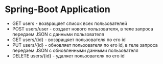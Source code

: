 # Spring-Boot Application

* GET users - возвращяет список всех пользователей
* POST users/user - создает нового пользователя, в теле запроса передаем JSON c данными пользователя
* GET users/{id} - возвращяет пользователя по его id
* PUT users/{id} - обновляет пользователя по его id, в теле запроса передаем JSON c обновленными данными пользователя
* DELETE users/{id} - удаляет пользователя по его id
